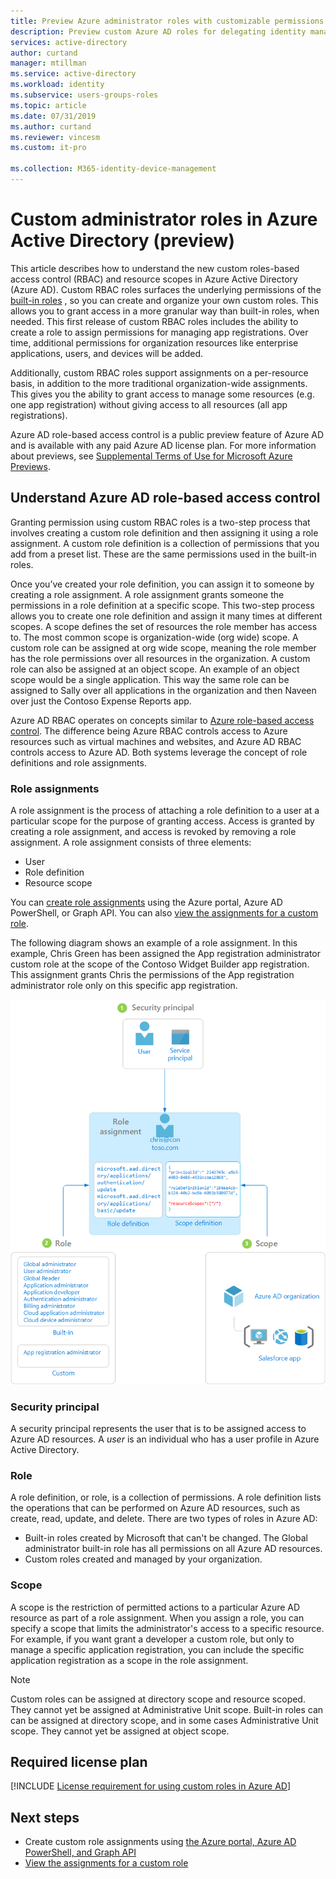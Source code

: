 ```yaml
---
title: Preview Azure administrator roles with customizable permissions - Azure Active Directory | Microsoft Docs
description: Preview custom Azure AD roles for delegating identity management. Manage Azure roles in the Azure portal, PowerShell, or Graph API.
services: active-directory
author: curtand
manager: mtillman
ms.service: active-directory
ms.workload: identity
ms.subservice: users-groups-roles
ms.topic: article
ms.date: 07/31/2019
ms.author: curtand
ms.reviewer: vincesm
ms.custom: it-pro

ms.collection: M365-identity-device-management
---
```


# Custom administrator roles in Azure Active Directory (preview)

This article describes how to understand the new custom roles-based access control (RBAC) and resource scopes in Azure Active Directory (Azure AD). Custom RBAC roles surfaces the underlying permissions of the [built-in roles](directory-assign-admin-roles.md) , so you can create and organize your own custom roles. This allows you to grant access in a more granular way than built-in roles, when needed. This first release of custom RBAC roles includes the ability to create a role to assign permissions for managing app registrations. Over time, additional permissions for organization resources like enterprise applications, users, and devices will be added.  

Additionally, custom RBAC roles support assignments on a per-resource basis, in addition to the more traditional organization-wide assignments. This gives you the ability to grant access to manage some resources (e.g. one app registration) without giving access to all resources (all app registrations).

Azure AD role-based access control is a public preview feature of Azure AD and is available with any paid Azure AD license plan. For more information about previews, see [Supplemental Terms of Use for Microsoft Azure Previews](https://azure.microsoft.com/support/legal/preview-supplemental-terms/).

## Understand Azure AD role-based access control

Granting permission using custom RBAC roles is a two-step process that involves creating a custom role definition and then assigning it using a role assignment. A custom role definition is a collection of permissions that you add from a preset list. These are the same permissions used in the built-in roles.  

Once you’ve created your role definition, you can assign it to someone by creating a role assignment. A role assignment grants someone the permissions in a role definition at a specific scope. This two-step process allows you to create one role definition and assign it many times at different scopes. A scope defines the set of resources the role member has access to. The most common scope is organization-wide (org wide) scope. A custom role can be assigned at org wide scope, meaning the role member has the role permissions over all resources in the organization. A custom role can also be assigned at an object scope. An example of an object scope would be a single application. This way the same role can be assigned to Sally over all applications in the organization and then Naveen over just the Contoso Expense Reports app.  

Azure AD RBAC operates on concepts similar to [Azure role-based access control](../../role-based-access-control/overview.md). The difference being Azure RBAC controls access to Azure resources such as virtual machines and websites, and Azure AD RBAC controls access to Azure AD. Both systems leverage the concept of role definitions and role assignments.

### Role assignments

A role assignment is the process of attaching a role definition to a user at a particular scope for the purpose of granting access. Access is granted by creating a role assignment, and access is revoked by removing a role assignment. A role assignment consists of three elements:
- User
- Role definition
- Resource scope

You can [create role assignments](roles-create-custom.md) using the Azure portal, Azure AD PowerShell, or Graph API. You can also [view the assignments for a custom role](roles-view-assignments.md#view-the-assignments-of-a-role-with-single-application-scope-using-the-azure-ad-portal-preview).

The following diagram shows an example of a role assignment. In this example, Chris Green has been assigned the App registration administrator custom role at the scope of the Contoso Widget Builder app registration. This assignment grants Chris the permissions of the App registration administrator role only on this specific app registration.

![Role assignment is how permissions are enforced and has three parts](./media/roles-custom-overview/rbac-overview.png)

### Security principal

A security principal represents the user that is to be assigned access to Azure AD resources. A *user* is an individual who has a user profile in Azure Active Directory.

### Role

A role definition, or role, is a collection of permissions. A role definition lists the operations that can be performed on Azure AD resources, such as create, read, update, and delete. There are two types of roles in Azure AD:

- Built-in roles created by Microsoft that can't be changed. The Global administrator built-in role has all permissions on all Azure AD resources.
- Custom roles created and managed by your organization.

### Scope

A scope is the restriction of permitted actions to a particular Azure AD resource as part of a role assignment. When you assign a role, you can specify a scope that limits the administrator's access to a specific resource. For example, if you want grant a developer a custom role, but only to manage a specific application registration, you can include the specific application registration as a scope in the role assignment.

  > [!Note]
  > Custom roles can be assigned at directory scope and resource scoped. They cannot yet be assigned at Administrative Unit scope.
  > Built-in roles can can be assigned at directory scope, and in some cases Administrative Unit scope. They cannot yet be assigned at object scope.

## Required license plan

[!INCLUDE [License requirement for using custom roles in Azure AD](../../../includes/active-directory-p1-license.md)]

## Next steps

- Create custom role assignments using [the Azure portal, Azure AD PowerShell, and Graph API](roles-create-custom.md)
- [View the assignments for a custom role](roles-view-assignments.md#view-the-assignments-of-a-role-with-single-application-scope-using-the-azure-ad-portal-preview)
